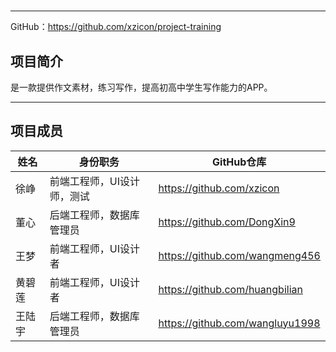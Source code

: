 # 
----
GitHub：https://github.com/xzicon/project-training

## 项目简介

是一款提供作文素材，练习写作，提高初高中学生写作能力的APP。

----
## 项目成员

姓名|身份职务|GitHub仓库
-|-|-
|徐峥   | 前端工程师，UI设计师，测试 | https://github.com/xzicon      |
|董心   | 后端工程师，数据库管理员   | https://github.com/DongXin9    |
|王梦   | 前端工程师，UI设计者       | https://github.com/wangmeng456 |
|黄碧莲 | 前端工程师，UI设计者       | https://github.com/huangbilian |
|王陆宇 | 后端工程师，数据库管理员   | https://github.com/wangluyu1998|

